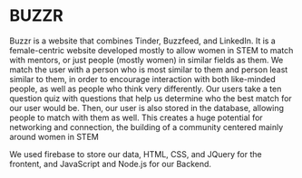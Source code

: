 # BUZZR
Buzzr is a website that combines Tinder, Buzzfeed, and LinkedIn. It is a female-centric website developed mostly 
to allow women in STEM to match with mentors, or just people (mostly women) in similar fields as them. We match the user with
a person who is most similar to them and person least similar to them, in order to encourage interaction with both like-minded 
people, as well as people who think very differently. Our users take a ten question quiz with questions that help us 
determine who the best match for our user would be. Then, our user is also stored in the database, allowing people to match
with them as well. This creates a huge potential for networking and connection, the building of a community centered mainly
around women in STEM 

We used firebase to store our data, HTML, CSS, and JQuery for the frontent, and JavaScript and Node.js for our Backend. 
